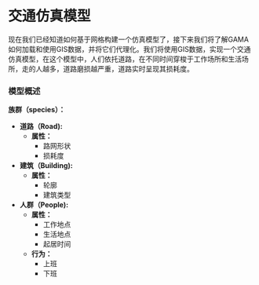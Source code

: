 # 交通仿真模型

现在我们已经知道如何基于网格构建一个仿真模型了，接下来我们将了解GAMA如何加载和使用GIS数据，并将它们代理化。我们将使用GIS数据，实现一个交通仿真模型，在这个模型中，人们依托道路，在不同时间穿梭于工作场所和生活场所，走的人越多，道路磨损越严重，道路实时呈现其损耗度。

### 模型概述

**族群（species）：**

* **道路（Road\):**
  * **属性：**
    * 路网形状
    * 损耗度
* **建筑（Building\):**
  * **属性：**
    * 轮廓
    * 建筑类型
* **人群（People\):**
  * **属性：**
    * 工作地点
    * 生活地点
    * 起居时间
  * **行为：**
    * 上班
    * 下班



